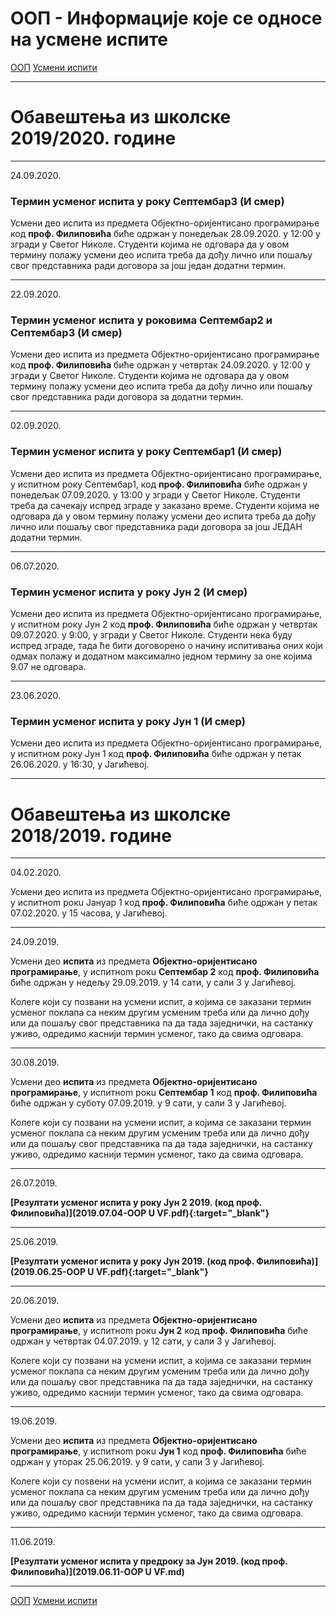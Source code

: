# ООП - Информације које се односе на усмене испите

[ООП](../../README.md) [Усмени испити](../README.md)

---

# Обавештења из школске 2019/2020. године

---

24.09.2020.

### Термин усменог испита у року Септембар3 (И смер)

Усмени део испита из предмета Објектно-оријентисано програмирање код **проф. Филиповића** биће одржан у понедељак 28.09.2020. у 12:00 у згради у Светог Николе. Студенти којима не одговара да у овом термину полажу усмени део испита треба да дођу лично или пошаљу свог представника ради договора за још један додатни термин.

---

22.09.2020.

### Термин усменог испита у роковима Септембар2 и Септембар3 (И смер)

Усмени део испита из предмета Објектно-оријентисано програмирање код **проф. Филиповића** биће одржан у четвртак 24.09.2020. у 12:00 у згради у Светог Николе. Студенти којима не одговара да у овом термину полажу усмени део испита треба да дођу лично или пошаљу свог представника ради договора за додатни термин.

---

02.09.2020.

### Термин усменог испита у року Септембар1 (И смер)

Усмени део испита из предмета Објектно-оријентисано програмирање, у испитнoм року Септембар1,  код **проф. Филиповића** биће одржан у понедељак 07.09.2020. у 13:00 у згради у Светог Николе. Студенти треба да сачекају испред зграде у заказано време. Студенти којима не одговара да у овом термину полажу усмени део испита треба да дођу лично или пошаљу свог представника ради договора за још ЈЕДАН додатни термин.

---

06.07.2020.

### Термин усменог испита у року Јун 2 (И смер)

Усмени део испита из предмета Објектно-оријентисано програмирање, у испитнoм року Јун 2  код **проф. Филиповића** биће одржан у четвртак 09.07.2020. у 9:00, у згради у Светог Николе. 
Студенти нека буду испред зграде, тада ће бити договорено о начину испитивања оних који одмах полажу и 
додатном максимално једном термину за оне којима 9.07 не одговара.

---

23.06.2020.

### Термин усменог испита у року Јун 1 (И смер)

Усмени део испита из предмета Објектно-оријентисано програмирање, у испитнoм року Јун 1  код **проф. Филиповића** биће одржан у петак 26.06.2020. у 16:30, у Јагићевој.

---
# Обавештења из школске 2018/2019. године
---

04.02.2020.

Усмени део испита из предмета Објектно-оријентисано програмирање, у испитнom рокu Јануар 1  код **проф. Филиповића** биће одржан у петак 07.02.2020. у 15 часова, у Јагићевој.

---

24.09.2019.

Усмени део **испита** из предмета **Објектно-оријентисано програмирање**, у испитнom рокu **Септембар 2**  код **проф. Филиповића** биће одржан у недељу 29.09.2019. у 14 сати, у сали 3 у Јагићевој.

Колеге који су позвани на усмени испит, а којима се заказани термин усменог поклапа са неким другим усменим треба или да лично дођу или да пошаљу свог представника па да
тада заједнички, на састанку уживо, одредимо каснији термин усменог, тако да свима одговара.

---

30.08.2019.

Усмени део **испита** из предмета **Објектно-оријентисано програмирање**, у испитнom рокu **Септембар 1**  код **проф. Филиповића** биће одржан у суботу 07.09.2019. у 9 сати, у сали 3 у Јагићевој.

Колеге који су позвани на усмени испит, а којима се заказани термин усменог поклапа са неким другим усменим треба или да лично дођу или да пошаљу свог представника па да
тада заједнички, на састанку уживо, одредимо каснији термин усменог, тако да свима одговара.

---

26.07.2019.

**[Резултати усменог испита у року Јун 2 2019. (код проф. Филиповића)](2019.07.04-OOP U VF.pdf){:target="_blank"}**

---

25.06.2019.

**[Резултати усменог испита у року Јун 2019. (код проф. Филиповића)](2019.06.25-OOP U VF.pdf){:target="_blank"}**

---

20.06.2019.

Усмени део **испита** из предмета **Објектно-оријентисано програмирање**, у испитнom рокu **Јун 2**  код **проф. Филиповића** биће одржан у четвртак 04.07.2019. у 12 сати, у сали 3 у Јагићевој.

Колеге који су позвани на усмени испит, а којима се заказани термин усменог поклапа са неким другим усменим треба или да лично дођу или да пошаљу свог представника па да
тада заједнички, на састанку уживо, одредимо каснији термин усменог, тако да свима одговара.

---

19.06.2019.

Усмени део **испита** из предмета **Објектно-оријентисано програмирање**, у испитнom рокu **Јун 1**  код **проф. Филиповића** биће одржан у уторак 25.06.2019. у 9 сати, у сали 3 у Јагићевој.

Колеге који су поѕвени на усмени испит, а којима се заказани термин усменог поклапа са неким другим усменим треба или да лично дођу или да пошаљу свог представника па да
тада заједнички, на састанку уживо, одредимо каснији термин усменог, тако да свима одговара.

---

11.06.2019.

**[Резултати усменог испита у предроку за Јун 2019. (код проф. Филиповића)](2019.06.11-OOP U VF.md)**

---

[ООП](../../README.md) [Усмени испити](../README.md)
